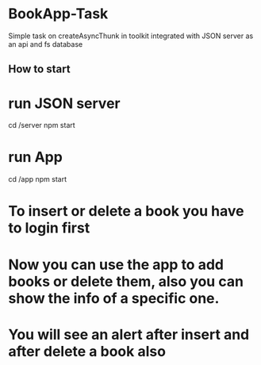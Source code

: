 # BookApp-Task
Simple task on createAsyncThunk in toolkit integrated with JSON server as an api and fs database

## How to start
# run JSON server
cd /server
npm start
# run App 
cd /app
npm start

# To insert or delete a book you have to login first
# Now you can use the app to add books or delete them, also you can show the info of a specific one.
# You will see an alert after insert and after delete a book also 

